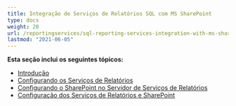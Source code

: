 ```yaml
---
title: Integração de Serviços de Relatórios SQL com MS SharePoint
type: docs
weight: 20
url: /reportingservices/sql-reporting-services-integration-with-ms-sharepoint/
lastmod: "2021-06-05"
---
```


**Esta seção inclui os seguintes tópicos:**

- [Introdução](/pdf/reportingservices/introduction/)
- [Configurando os Serviços de Relatórios](/pdf/reportingservices/setting-up-reporting-services/)
- [Configurando o SharePoint no Servidor de Serviços de Relatórios](/pdf/reportingservices/setting-up-sharepoint-on-reporting-services-server/)
- [Configuração dos Serviços de Relatórios e SharePoint](/pdf/reportingservices/reporting-services-and-sharepoint-configuration/)